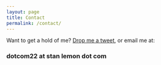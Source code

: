 ```yaml
---
layout: page
title: Contact
permalink: /contact/
---
```

Want to get a hold of me? [Drop me a tweet](http://twitter.com/{{site.social.twitter}}), or email me at:

### dotcom22 at stan lemon dot com
